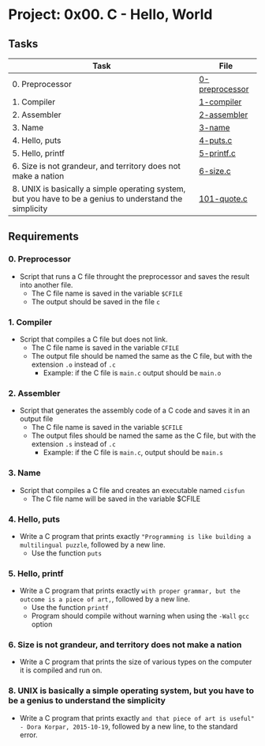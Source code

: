 # Project: 0x00. C - Hello, World

## Tasks

| Task | File |
| ---- | ---- |
| 0. Preprocessor | [0-preprocessor](./0-preprocessor) |
| 1. Compiler | [1-compiler](./1-compiler) |
| 2. Assembler | [2-assembler](./2-assembler) |
| 3. Name | [3-name](./3-name) |
| 4. Hello, puts | [4-puts.c](./4-puts.c) |
| 5. Hello, printf | [5-printf.c](./5-printf.c) |
| 6. Size is not grandeur, and territory does not make a nation | [6-size.c](./6-size.c) |
| 8. UNIX is basically a simple operating system, but you have to be a genius to understand the simplicity | [101-quote.c](./101-quote.c) |

## Requirements
### 0. Preprocessor
* Script that runs a C file throught the preprocessor and saves the result into another file.
	* The C file name is saved in the variable `$CFILE`
	* The output should be saved in the file `c`
### 1. Compiler
* Script that compiles a C file but does not link.
	* The C file name is saved in the variable `CFILE`
	* The output file should be named the same as the C file, but with the extension `.o` instead of `.c`
		* Example: if the C file is `main.c` output should be `main.o`
### 2. Assembler
* Script that generates the assembly code of a C code and saves it in an output file
	* The C file name is saved in the variable `$CFILE`
	* The output files should be named the same as the C file, but with the extension `.s` instead of `.c`
		* Example: if the C file is `main.c`, output should be `main.s`
### 3. Name
* Script that compiles a C file and creates an executable named `cisfun`
	* The C file name will be saved in the variable $CFILE
### 4. Hello, puts
* Write a C program that prints exactly `"Programming is like building a multilingual puzzle`, followed by a new line.
	* Use the function `puts`
### 5. Hello, printf
* Write a C program that prints exactly `with proper grammar, but the outcome is a piece of art,`, followed by a new line.
	* Use the function `printf`
	* Program should compile without warning when using the `-Wall` `gcc` option
### 6. Size is not grandeur, and territory does not make a nation
* Write a C program that prints the size of various types on the computer it is compiled and run on.
### 8. UNIX is basically a simple operating system, but you have to be a genius to understand the simplicity
* Write a C program that prints exactly `and that piece of art is useful" - Dora Korpar, 2015-10-19`, followed by a new line, to the standard error.
